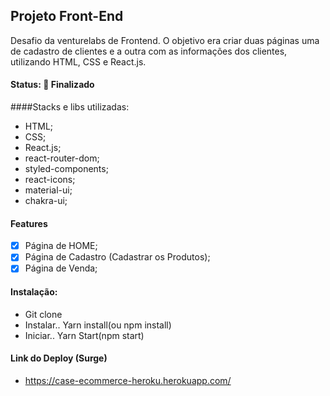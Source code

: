 ## Projeto Front-End
Desafio da venturelabs de Frontend. O objetivo era criar duas páginas uma de cadastro de clientes e a outra com as informações dos clientes, utilizando HTML, CSS e React.js.

#### Status: 💫 Finalizado

####Stacks e libs utilizadas:
- HTML;
- CSS;
- React.js;
- react-router-dom;
- styled-components;
- react-icons;
- material-ui;
- chakra-ui;

#### Features
 - [x] Página de HOME;
 - [x] Página de Cadastro (Cadastrar os Produtos);
 - [x] Página de Venda;
 
#### Instalação:
- Git clone
- Instalar.. Yarn install(ou npm install)
- Iniciar.. Yarn Start(npm start)

#### Link do Deploy (Surge)
- https://case-ecommerce-heroku.herokuapp.com/
